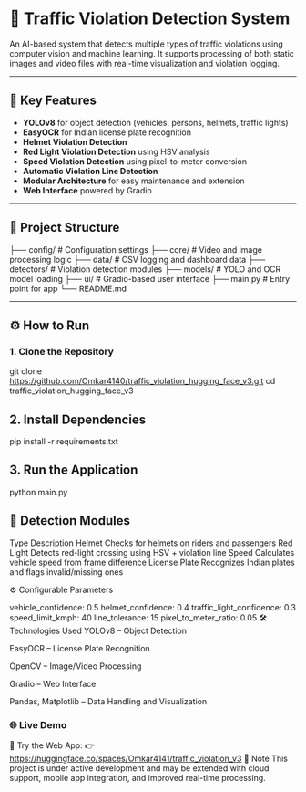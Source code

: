 # 🚦 Traffic Violation Detection System

An AI-based system that detects multiple types of traffic violations using computer vision and machine learning. It supports processing of both static images and video files with real-time visualization and violation logging.

---

## 🧩 Key Features

- **YOLOv8** for object detection (vehicles, persons, helmets, traffic lights)
- **EasyOCR** for Indian license plate recognition
- **Helmet Violation Detection**
- **Red Light Violation Detection** using HSV analysis
- **Speed Violation Detection** using pixel-to-meter conversion
- **Automatic Violation Line Detection**
- **Modular Architecture** for easy maintenance and extension
- **Web Interface** powered by Gradio

---

## 📁 Project Structure

├── config/ # Configuration settings
├── core/ # Video and image processing logic
├── data/ # CSV logging and dashboard data
├── detectors/ # Violation detection modules
├── models/ # YOLO and OCR model loading
├── ui/ # Gradio-based user interface
├── main.py # Entry point for app
└── README.md

---

## ⚙️ How to Run

### 1. Clone the Repository

git clone https://github.com/Omkar4140/traffic_violation_hugging_face_v3.git
cd traffic_violation_hugging_face_v3

## 2. Install Dependencies
pip install -r requirements.txt

## 3. Run the Application
python main.py

## 🧠 Detection Modules
Type	Description
Helmet	Checks for helmets on riders and passengers
Red Light	Detects red-light crossing using HSV + violation line
Speed	Calculates vehicle speed from frame difference
License Plate	Recognizes Indian plates and flags invalid/missing ones

⚙️ Configurable Parameters

vehicle_confidence: 0.5
helmet_confidence: 0.4
traffic_light_confidence: 0.3
speed_limit_kmph: 40
line_tolerance: 15
pixel_to_meter_ratio: 0.05
🛠️ Technologies Used
YOLOv8 – Object Detection

EasyOCR – License Plate Recognition

OpenCV – Image/Video Processing

Gradio – Web Interface

Pandas, Matplotlib – Data Handling and Visualization


### 🌐 Live Demo
🧪 Try the Web App:
👉 https://huggingface.co/spaces/Omkar4141/traffic_violation_v3
📌 Note
This project is under active development and may be extended with cloud support, mobile app integration, and improved real-time processing.
